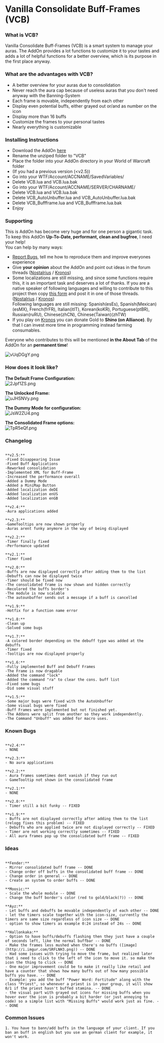 # Vanilla Consolidate Buff-Frames (VCB) #

### What is VCB? ###

Vanilla Consolidate Buff-Frames (VCB) is a smart system to manage your auras. The AddOn provides a lot functions to customize it to your tastes and adds a lot of helpful functions for a better overview, which is its purpose in the first place anyway.

### What are the advantages with VCB? ###

* A better overview for your auras due to consolidation
* Never reach the aura cap because of useless auras that you don't need anyway with the Banning-System
* Each frame is movable, independently from each other
* Display even potential buffs, either grayed out or/and as number on the icon
* Display more than 16 buffs
* Customize the frames to your personal tastes
* Nearly everything is customizable 

### Installing Instructions ###

* Download the AddOn [here](https://bitbucket.org/Albea/vcb/downloads)
* Rename the unziped folder to "VCB"
* Place the folder into your AddOn directory in your World of Warcraft folder
* (If you had a previous version (<v2.5))
* Go into your WTF/Account/ACCNAME/SavedVariables/
* Delete VCB.lua and VCB.lua.bak
* Go into your WTF/Account/ACCNAME/SERVER/CHARNAME/
* Delete VCB.lua and VCB.lua.bak
* Delete VCB_AutoUnbuffer.lua and VCB_AutoUnbuffer.lua.bak
* Delete VCB_Buffframe.lua and VCB_Buffframe.lua.bak
* Enjoy


### Supporting ###

This is AddOn has become very huge and for one person a gigantic task.  
To keep this AddOn **Up-To-Date, performant, clean and bugfree**, I need your help!   
You can help by many ways:

* [Report Bugs](https://bitbucket.org/Albea/vcb/issues?status=new&status=open), tell me how to reproduce them and improve everyones experience
* Give **your opinion** about the AddOn and point out ideas in the forum threads ([Nostalrius](http://forum.nostalrius.org/viewtopic.php?f=63&t=18189) / [Kronos](http://forum.twinstar.cz/showthread.php/98688-RELEASE-VCB-Vanilla-Consolidated-Buff-Frames))
* Some localizations are still missing, and since some functions require this, it is an important task and deserves a lot of thanks. If you are a native speaker of following languages and willing to contribute to this project then copy [this form](https://bitbucket.org/Albea/vcb/src/b7d4cb17cf96468fd1b482b9f3d7f6efa7d857d6/localization/enUS.lua?at=master) and post it in one of those threads. ([Nostalrius](http://forum.nostalrius.org/viewtopic.php?f=63&t=18189) / [Kronos](http://forum.twinstar.cz/showthread.php/98688-RELEASE-VCB-Vanilla-Consolidated-Buff-Frames))  
Following languages are still missing: Spanish(esEs), Spanish(Mexican)(esMX), French(frFR), Italian(itIT), Korean(koKR), Portuguese(ptBR), Russian(ruRU), Chinese(zhCN), Chinese(Taiwan)(zhTW)
* If you play on [Kronos](http://www.kronos-wow.com/) you can donate Gold to **Shino (on Alliance)**. By that I can invest more time in programming instead farming consumables.

Everyone who contributes to this will be mentioned **in the About Tab** of the AddOn for an **permanent time**!

![vUqDGgY.png](https://bitbucket.org/repo/54Xrdo/images/3261093832-vUqDGgY.png)


### How does it look like? ###

**The Default Frame Configuration:**  
![2Jpf1ZS.png](https://bitbucket.org/repo/54Xrdo/images/2166706774-2Jpf1ZS.png)  

**The Unlocked Frame:**  
![uJHSNVy.png](https://bitbucket.org/repo/54Xrdo/images/3876903280-uJHSNVy.png)  
  
**The Dummy Mode for configuration:**  
![JsW2ZU4.png](https://bitbucket.org/repo/54Xrdo/images/2701062446-JsW2ZU4.png)

**The Consolidated Frame options:**  
![TpR5eQf.png](https://bitbucket.org/repo/54Xrdo/images/267774962-TpR5eQf.png)  


### Changelog ###


```

**v2.5:**
-Fixed Disappearing Issue
-Fixed Buff Applications
-Reworked consolidation
-Implemented XML for Buff-Frame
-Increased the performance overall
-Added a Dummy Mode
-Added a MiniMap Button
-Added localization deDE
-Added localization enUS
-Added localization enGB

**v2.4:**  
-Aura applications added  

**v2.3:**  
-GameTooltips are now shown properly  
-Auras arent funky anymore in the way of being displayed  

**v2.2:**  
-Timer finally fixed  
-Performance updated  

**v2.1:**  
-Timer fixed  

**v2.0:**  
-Buffs are now displayed correctly after adding them to the list  
-Debuffs can now be displayed twice  
-Timer should be fixed now  
-The consolidated frame is now shown and hidden correctly  
-Recolored the buffs border's  
-The module is now scalable  
-The autounbuffer sends out a message if a buff is cancelled  

**v1.9:**  
-Hotfix for a function name error  

**v1.8:**  
-Clean up  
-Solved some bugs  

**v1.7:**  
-A colored border depending on the debuff type was added at the debuffs  
-Timer fixed  
-Tooltips are now displayed properly  

**v1.6:**  
-Fully implemented Buff and Debuff Frames  
-The Frame is now dragable  
-Added the command "lock"  
-Added the command "ra" to clear the cons. buff list  
-Fixed some bugs  
-Did some visual stuff  

**v1.5:**  
-Some major bugs were fixed with the AutoUnbuffer  
-Some visual bugs were fixed  
-Buff Frames were implemented but not finished yet.  
-The Addons were split from another so they work independently.  
-The Command "Unbuff" was added for macro uses. 
```
 

### Known Bugs ###


```

**v2.4:**  
- NONE  
  
**v2.3:**  
- No aura applications  
  
**v2.2:**  
- Aura frames sometimes dont vanish if they run out  
- GameTooltip not shown in the consolidated frame  
  
**v2.1:**  
- NONE  
  
**v2.0:**  
- Timer still a bit funky -- FIXED  
  
**v1.9:**  
- Buffs are not displayed correctly after adding them to the list (relogg fixes this problem) -- FIXED  
- Debuffs who are applied twice are not displayed correctly -- FIXED  
- Timer are not working correctly sometimes -- FIXED  
- All aura frames pop up the consolidated buff frame -- FIXED 
```



### Ideas ###


```

**Fender:**  
- Mirror consolidated buff frame -- DONE  
- Change order off buffs in the consolidated buff frame -- DONE  
- Change order in general -- DONE  
- Create an system to order buffs -- DONE  
  
**Moosic:**  
- Scale the whole module -- DONE   
- Change the buff border's color (red to gold/black(?)) -- DONE  
  
**Ayz:**  
- Let buffs and debuffs be movable independently of each other -- DONE  
- let the timers scale together with the icon-size, currently the timers are same size regardless of icon size -- DONE  
- option to show timers as example 0:24 instead of 24s -- DONE  
  
**Hallonkaka:**  
- Option to have buffs/debuffs flashing then they just have a couple of seconds left, like the normal buffbar -- DONE  
- Make the frames less mushed when there's no buffs ([image](http://i.imgur.com/SRFLNH3.png)) -- DONE  
- Had some issues with trying to move the frame, but realized later that i need to click to the left of the icon to move it. so make the icon the thing to click -- DONE   
- One major improvement could be to make it really like retail and have a counter that shows how many buffs out of how many possible buffs you have. -- DONE  
- Example: you add the buff "Power Word: Fortitude" along with the class "Priest", so whenever a priest is in your group, it will show 0/1 if the priest hasn't buffed stamina. -- DONE  
- the visual part with grayed out icons for missing buffs when you hover over the icon is probably a bit harder (or just annoying to code) so a simple list with "Missing Buffs" would work just as fine. -- DONE  

```


### Common Issues ###


```
1. You have to bann/add buffs in the language of your client. If you ban an buff in english but you use an german client for example, it won't work.

```